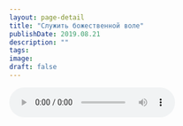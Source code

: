 ```yaml
---
layout: page-detail
title: "Служить божественной воле"
publishDate: 2019.08.21
description: ""
tags:
image:
draft: false
---
```


<audio title="2019.08.21 - Служить божественной воле.mp3" src="https://filer-api.advayta.org/v1.0/public/files/73068" controls=""></audio>

  
